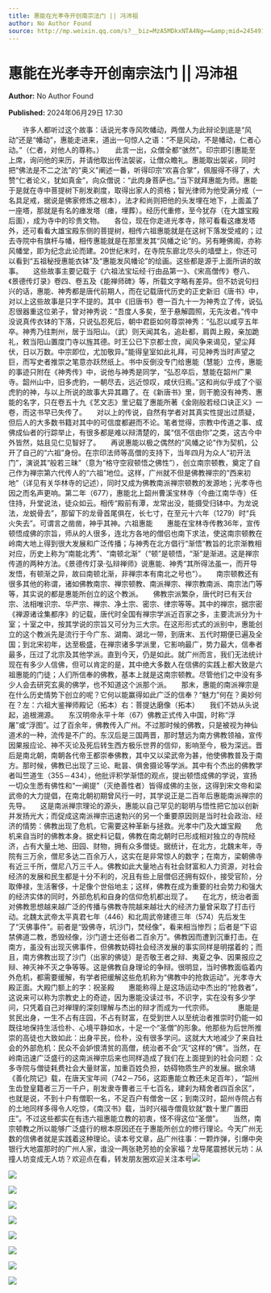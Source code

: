 ```yaml
---
title: 惠能在光孝寺开创南宗法门 || 冯沛祖
author: No Author Found
source: http://mp.weixin.qq.com/s?__biz=MzA5MDkxNTA4Ng==&amp;mid=2454915320&amp;idx=1&amp;sn=32fe9a69ada46f1bc64f93cad5d7d9a5&amp;chksm=87a3c099b0d4498f7f2d0b670671993b5fbdb31ce95d3930c44f0de9f51cf1b3d490a232b21d&poc_token=HJ_Do2ejHyO-wNZGG8Q1S8FdPgy1YBBEob-nUEme
---
```


# 惠能在光孝寺开创南宗法门 || 冯沛祖

**Author:** No Author Found

**Published:** 2024年06月29日 17:30

　　许多人都听过这个故事：话说光孝寺风吹幡动，两僧人为此辩论到底是“风动”还是“幡动”，惠能走进来，道出一句惊人之语：“不是风动，不是幡动，仁者心动。”（仁者，对他人的尊称。）      此言一出，众僧全都“骇然”。印宗即引惠能至上席，询问他的来历，并请他取出传法袈裟，让僧众瞻礼。惠能取出袈裟，同时把“佛法是不二之法”的“奥义”阐述一番，听得印宗“欢喜合掌”，佩服得不得了，大赞“仁者论义，犹如真金”，向众僧说：“此肉身菩萨也。”当下就拜惠能为师。惠能于是就在寺中菩提树下削发剃度，取得出家人的资格；智光律师为他受满分戒（一名具足戒，据说是佛家修炼之根本），法才和尚则把他的头发埋在地下，上面盖了一座塔，那就是有名的瘗发塔（瘗，埋葬）。经历代重修，至今犹存（在大雄宝殿后面），成为寺中的珍贵文物。　　各位，现在你走进光孝寺，除可看看这瘗发塔外，还可看看大雄宝殿东侧的菩提树，相传六祖惠能就是在这树下落发受戒的；过去寺院中有旗杆与幡，相传惠能就是在那里发其“风幡之论”的。另有睡佛阁，亦称风幡堂，即为纪念此论而建。20世纪末时，在寺院东廊北尽头的墙壁上，你还可以看到“五祖秘授惠能衣钵”及“惠能发风幡论”的绘画。这些都是源于上面所讲的故事。　　这些故事主要记载于《六祖法宝坛经·行由品第一》、《宋高僧传》卷八、《景德传灯录》卷四、卷五及《能禅师碑》等，所载文字略有差异。但不妨说句扫兴的话，惠能、神秀都是唐代前期人，而在记载唐代历史的正史新旧《唐书》中，对以上这些故事是只字不提的。其中《旧唐书》卷一百九十一为神秀立了传，说弘忍很器重这位弟子，曾对神秀说：“吾度人多矣，至于悬解圆照，无先汝者。”传中没说真传衣钵的下落，只说弘忍死后，朝中君臣如何尊崇神秀：“弘忍以咸亨五年卒。神秀乃往荆州，居于当阳山。（武）则天闻其名，追赴都，肩舆上殿，亲加跪礼，敕当阳山置度门寺以旌其德。时王公已下京都士庶，闻风争来谒见，望尘拜伏，日以万数。中宗即位，尤加敬异。”能得皇室如此礼拜，可见神秀当时声望之巨，而写史者推崇之笔意亦跃然纸上。书中反倒没专门给惠能（慧能）立传，惠能的事迹只附在《神秀传》中，说他与神秀是同学，“弘忍卒后，慧能在韶州广果寺。韶州山中，旧多虎豹，一朝尽去，远近惊叹，咸伏归焉。”这和尚似乎成了个驱虎豹的神，与以上所说的故事大异其趣了。在《新唐书》里，则干脆没有神秀、惠能的名字，只在卷五十九《艺文志》里记载了惠能所著《金刚般若经口诀正义》一卷，而这书早已失传了。　　对以上的传说，自然有学者对其真实性提出过质疑，但后人的大多数书籍对其中的可信度都避而不论。笔者觉得，宗教中传道之事、成佛成仙者的行踪举止，有很多都是难以辩清楚的，属“信不信由你”之类，这古今中外皆然，姑且见仁见智好了。　　再说惠能以极之偶然的“风幡之论”作为契机，公开了自己的“六祖”身份。在宗印法师等高僧的支持下，当年四月为众人“初开法门”，演说其“般若三昧”（意为“格守空寂顿悟之佛性”），创立南宗顿教，奠定了自己作为禅宗第六代传人的“六祖”地位。这样，广州就不但是佛教禅宗的“西来初地”（详见有关华林寺的记述），同时又成为佛教南派禅宗顿教的发源地；光孝寺也因之而名声更响。第二年（677），惠能北上韶州曹溪宝林寺（今曲江南华寺）任住持，升堂说法，徒众如云。相传“殿前有潭，龙常出没，能摄受归钵中。为龙说法，龙蜕骨去”，那留下的龙骨首尾俱在，长七寸，在至元十六年（1279）时“兵火失去”。可谓言之凿凿，神乎其神。六祖惠能　　惠能在宝林寺传教36年，宣传顿悟成佛的宗旨，师从的人很多，连北方各地的僧侣也南下求法，使这南宗顿教在岭南大地上得到很大发展和广泛传播；与神秀在北方倡行“渐悟”教旨的北宗渐教相对应，历史上称为“南能北秀”、“南顿北渐”（“顿”是顿悟，“渐”是渐进。这是禅宗传道的两种方法。《景德传灯录·弘辩禅师》说惠能、神秀“其所得法虽一，而开导发悟，有顿渐之异，故曰南顿北渐，非禅宗本有南北之号也”）。　　南宗顿教还有很多其他的称谓，诸如佛教南宗、禅宗顿教、南派禅宗、禅宗教南派、南宗法门等等，其实说的都是惠能所创立的这个教派。　　佛教宗派繁杂，唐代时已有天台宗、法相唯识宗、华严宗、禅宗、净土宗、密宗、律宗等等。其中的禅宗，据宗密《禅源诸诠集都序》的记载，唐代时全国有禅宗学派近百家之多，主要流派分为十室；十室之中，按其学说的宗旨又可分为三大宗。在这形形式式的派别中，惠能创立的这个教派先是流行于今广东、湖南、湖北一带，到唐末、五代时期便已遍及全国；到北宋初年，达至极盛，在禅宗诸多学派里，它影响最广，势力最大，信奉者最多，压过了北宗及其他学派。直到今天，仍是如此。就广州而言，我们无法统计现在有多少人信佛，但可以肯定的是，其中绝大多数人在信佛的实践上都大致是六祖惠能的门徒；人们所信奉的佛教，基本上就是这南宗顿教。尽管他们之中没有多少人会去研究玄奥的佛学，也不知道这个派那个派。　　那末，惠能的南派禅宗是在什么历史情势下创立的呢？它何以能赢得如此广泛的信奉？“魅力”何在？奥妙何在？左：六祖大鉴禅师殿记（拓本）右：菩提达磨像（拓本）　　我们不妨从头说起，追根溯源。　　东汉明帝永平十年（67）佛教正式传入中国，时称“浮屠”或“浮图”。过了百余年，佛教传入广州。不过那时候的佛教，只是被视为神仙道术的一种，流传是不广的。东汉后是三国两晋，那时慧远为南方佛教领袖，宣传因果报应论、神不灭论及死后转生西方极乐世界的信仰，影响至今，极为深远。晋后是南北朝，南朝各代帝王都崇奉佛教，其中又以梁武帝为甚，他使佛教普及于南方。那时候，佛教已出现了三论、毗昙、俱舍摄论等学派。其中有个杰出的佛教学者叫竺道生（355－434），他批评积学渐悟的观点，提出顿悟成佛的学说，宣扬一切众生悉有佛性和“一阐提”（灭绝善性者）皆得成佛的主张，这得到宋文帝和梁武帝的大力提倡，在南北朝初期曾风行一时，其学说正是二百年后惠能南派禅宗的先导。　　这是南派禅宗理论的源头，惠能以自己罕见的聪明与悟性把它加以创新并发扬光大；而促成这南派禅宗迅速勃兴的另一个重要原因则是当时社会政治、经济的情势：佛教出现了危机，它需要这种革新与拯救。光孝中门及大雄宝殿　　危机来自当时的佛教本身。据史料记载，佛教在南北朝时已形成相对独立的寺院经济，占有大量土地、田园、财物，拥有众多僧徒。据统计，在北方，北魏末年，寺院有三万余，僧尼多达二百余万人，这实在是非常惊人的数字；在南方，梁朝佛寺有近三千所，僧尼八万三千人。佛教如此大量地占有社会财富和人力资源，对社会经济的发展和民生都是十分不利的，况且有些上层僧侣还拥有奴仆，接受官阶，分取俸禄，生活奢侈，十足像个世俗地主；这样，佛教在成为重要的社会势力和强大的经济实体的同时，外部危机和自身的信仰危机都出现了。　　在北方，统治者面对佛教思想越来越广泛的传播与佛教寺院越来越壮大的经济力量曾采取了打击行动。北魏太武帝太平真君七年（446）和北周武帝建德三年（574）先后发生了“灭佛事件”。前者是“毁佛寺，坑沙门，焚经像”，看来相当惨烈；后者是“下诏禁佛道二教，悉毁经像，沙门道士还俗者二百余万”。佛教因而遭到沉重打击。在南方，虽没有出现灭佛事件，但佛教妨碍社会经济发展的事实同样是明摆着的；而且，南方佛教出现了沙门（出家的佛徒）是否敬王者之辩、夷夏之争、因果报应之辩、神灭神不灭之争等等。这是佛教自身理论的争辩。很明显，当时佛教面临着内外危机，都需要缓解，有学者把缓解这些危机称为“佛教中的抢救运动”。光孝寺大殿正面。大殿门额上的字：祝圣殿　　惠能称得上是这场运动中杰出的“抢救者”，这说来可以称为宗教史上的奇迹，因为惠能没读过书，不识字，实在没有多少学问，只凭着自己对禅理的深刻理解与杰出的辩才而成为一代宗师。　　　　惠能是贫民出身，一生不占有庄园，不占有财富，在受到世人以至统治者推崇时仍能一如既往地保持生活俭朴、心境平静如水，十足一个“圣僧”的形象。他那些为后世所推崇的高徒也大致如此：出身平民，俭朴，没有很多学问。这就大大地减少了来自社会的外部危机：民众不会妒恨清贫的高僧，统治者不会“灭”这样的“佛”。当然，在岭南迅速广泛盛行的这南派禅宗后来也同样造成了我们在上面提到的社会问题：众多寺院与僧徒耗费社会大量财富，加重百姓负担，妨碍物质生产的发展。据余靖《善化院记》载，在唐天宝年间（742－756，这距惠能立教还未足百年），“韶州生齿登皇籍者三万一千户，削发隶寺曹者三千七百名，建刹为精舍者四百余区”，也就是说，不到十户有僧职一名，不足百户有僧舍一区；到南汉时，韶州寺院占有的土地同样多得令人吃惊，《南汉书》载，当时兴福寺僧竟钦就“数十里广置田庄”。不过这些都实在有违六祖惠能立教的初衷，怪不得这位“圣僧”。　　当然，南宗顿教之所以能够广泛盛行的根本原因还在于惠能所创立的修行理论。今天广州无数的信佛者就是实践着这种理论。读本号文章，品广州往事：一颗炸弹，引爆中央银行大地震那时的广州人家，谁没一两张艳芳拍的全家福？龙导尾震撼状元坊：从撞人坊变成无人坊？欢迎点在看，转发朋友圈欢迎关注本号![](https://mmbiz.qpic.cn/mmbiz_jpg/PJWG74pLsMayvR1AyLpp1OwsWXJhmAMu6hEnyJ4hyVxh2jeFxNGwngJfdXCj1cuXFPwvvJjPH1NhDydQF15CRA/640?wx_fmt=jpeg)

![](https://mmbiz.qpic.cn/mmbiz_jpg/PJWG74pLsMYEf451SwZCbDkiaAUC9TygHzcMaqlm1M3bW52TyYYEx27aAjgZ4xzjeNHrFm52JNENH2h4jQBpYDQ/640?wx_fmt=jpeg&from=appmsg)

![](https://mmbiz.qpic.cn/mmbiz_gif/Ljib4So7yuWgTRnJNwP3C2KVXxnyG3rBYtxthWEBawLYghHUOoSnzgUNIepwBNndPmL463dmzCVlkTiaib20NAL6Q/640?wx_fmt=gif&from=appmsg)

![](https://mmbiz.qpic.cn/mmbiz_jpg/PJWG74pLsMYEf451SwZCbDkiaAUC9TygHhvqhTIFibeXib6E7C0G6q5FiazfywNG4RdsnufzM1g0UicI938Mzp5gykA/640?from=appmsg)

![](https://mmbiz.qpic.cn/mmbiz_jpg/PJWG74pLsMYEf451SwZCbDkiaAUC9TygHJR98jiavPz4ASibsGicn6VTJj8Xpic8NC1cuMZY9o3xQezt2tLdrVEPwBw/640?from=appmsg)

![](https://mmbiz.qpic.cn/mmbiz_jpg/PJWG74pLsMYEf451SwZCbDkiaAUC9TygHOVSkRt596ibaibEMR47zEIvJuyuptkXibO0uVOgDqLHTjeDzUib8VjXk5w/640?from=appmsg)

![](https://mmbiz.qpic.cn/mmbiz_gif/PJWG74pLsMayvR1AyLpp1OwsWXJhmAMusfs1pQabdPdhBk4997RJ6orCd8NJIkE6QtgAQLO9aEydzZrVqqk7ew/640?wx_fmt=gif&tp=webp&wxfrom=5&wx_lazy=1)

![](https://mmbiz.qpic.cn/mmbiz_gif/PJWG74pLsMY4kze1RswORlwIruFfBicEYeomLV8Tjs3AO8zO5OIk2usXQ2wZOicfrAxou4MXF2OLDPUcfQiafn3SA/640?wx_fmt=gif)

![](https://mmbiz.qpic.cn/mmbiz_png/PJWG74pLsMbxzxSWsbSxWa401icEeDUWiawxAxbdgTq3LmtribGicfmgEgabFONInhdrQRwY9Y4pmxRGlAoaQAaMDA/640?wx_fmt=other&tp=webp&wxfrom=5&wx_lazy=1&wx_co=1)



